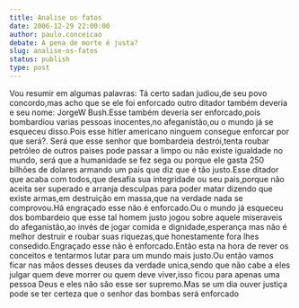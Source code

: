 ```yaml
---
title: Analise os fatos 
date: 2006-12-29 22:00:00
author: paulo.conceicao
debate: A pena de morte é justa?
slug: analise-os-fatos
status: publish 
type: post
---
```


Vou resumir em algumas palavras: Tá certo sadan judiou,de seu povo concordo,mas acho que se ele foi enforcado outro ditador também deveria e seu nome: JorgeW Bush.Esse também deveria ser enforcado,pois bombardiou varias pessoas inocentes,no afeganistão,ou o mundo já se esqueceu disso.Pois esse hitler americano ninguem consegue enforcar por que será?. Será que esse senhor que bombardeia destrói,tenta roubar petróleo de outros paises pode passar a limpo ou não existe igualdade no mundo, será que a humanidade se fez sega ou porque ele gasta 250 bilhões de dolares armando um pais que diz que é tão justo.Esse ditador que acaba com todos,que desafia sua integridade ou seu pais,porque não aceita ser superado e arranja desculpas para poder matar dizendo que existe armas,em destruição em massa,que na verdade nada se comprovou.Há engraçado esse não é enforcado.Ou o mundo já esqueceu dos bombardeio que esse tal homem justo jogou sobre aquele miseraveis do afeganistão,ao invés de jogar comida e dignidade,esperança mas não é melhor destruir e roubar suas riquezas,que honestamente fora lhes consedido.Engraçado esse não é enforcado.Então esta na hora de rever os conceitos e tentarmos lutar para um mundo mais justo.Ou então vamos ficar nas mãos desses deuses da verdade unica,sendo que não cabe a eles julgar quem deve morrer ou quem deve viver,isso ficou para apenas uma pessoa Deus e eles não são esse ser supremo.Mas se um dia ouver justiça pode se ter certeza que o senhor das bombas será enforcado
